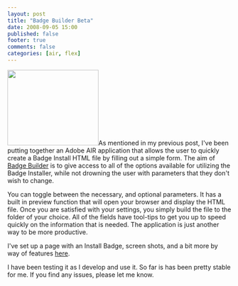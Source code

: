 ```yaml
---
layout: post
title: "Badge Builder Beta"
date: 2008-09-05 15:00
published: false
footer: true
comments: false
categories: [air, flex]
---
```


<a href="http://knomedia.com/air/badgeBuilder"><img src="http://knomedia.com/blog/wp-content/uploads/2008/09/badgebuilderbadge.png" alt="" title="Badge Builder" width="205" height="170" class="alignleft size-full wp-image-72" /></a>As mentioned in my previous post, I've been putting together an Adobe AIR application that allows the user to quickly create a Badge Install HTML file by filling out a simple form. The aim of <a href="http://knomedia.com/air/badgeBuilder">Badge Builder</a> is to give access to all of the options available for utilizing the Badge Installer, while not drowning the user with parameters that they don't wish to change.

You can toggle between the necessary, and optional parameters.  It has a built in preview function that will open your browser and display the HTML file.  Once you are satisfied with your settings, you simply build the file to the folder of your choice.  All of the fields have tool-tips to get you up to speed quickly on the information that is needed.  The application is just another way to be more productive.

I've set up a page with an Install Badge, screen shots, and a bit more by way of features <a href="http://knomedia.com/air/badgeBuilder">here</a>.

I have been testing it as I develop and use it.  So far is has been pretty stable for me.  If you find any issues, please let me know.
